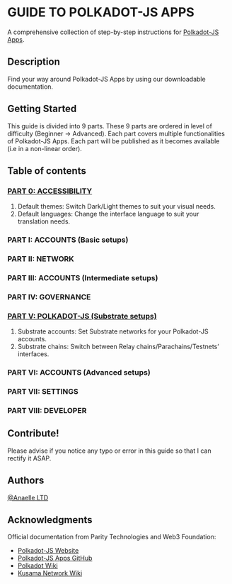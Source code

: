 # GUIDE TO POLKADOT-JS APPS

A comprehensive collection of step-by-step instructions for [Polkadot-JS Apps](https://polkadot.js.org/apps/#/accounts).

## Description

Find your way around Polkadot-JS Apps by using our downloadable documentation.

## Getting Started
This guide is divided into 9 parts.
These 9 parts are ordered in level of difficulty (Beginner -> Advanced).
Each part covers multiple functionalities of Polkadot-JS Apps.
Each part will be published as it becomes available (i.e in a non-linear order).

## Table of contents

### [PART 0: ACCESSIBILITY](https://github.com/anaelleltd/polkadotjs-apps-guide/blob/main/0.Accessibility.pdf)
1.	Default themes: Switch Dark/Light themes to suit your visual needs.
2.	Default languages: Change the interface language to suit your translation needs.

### PART I: ACCOUNTS (Basic setups)

### PART II: NETWORK

### PART III: ACCOUNTS (Intermediate setups)

### PART IV: GOVERNANCE

### [PART V: POLKADOT-JS (Substrate setups)](https://github.com/anaelleltd/polkadotjs-apps-guide/blob/main/5.PolkadotJS%20(Substrate).pdf)
1.	Substrate accounts: Set Substrate networks for your Polkadot-JS accounts. 
2.	Substrate chains: Switch between Relay chains/Parachains/Testnets’ interfaces.

### PART VI: ACCOUNTS (Advanced setups)

### PART VII: SETTINGS

### PART VIII: DEVELOPER

## Contribute!

Please advise if you notice any typo or error in this guide so that I can rectify it ASAP.

## Authors

[@Anaelle LTD](https://t.me/AnaelleLTD)

## Acknowledgments

Official documentation from Parity Technologies and Web3 Foundation:
* [Polkadot-JS Website](https://polkadot.js.org/docs/ )
* [Polkadot-JS Apps GitHub](https://github.com/polkadot-js/apps)
* [Polkadot Wiki](https://wiki.polkadot.network/)
* [Kusama Network Wiki](https://guide.kusama.network/docs/contributing/)
